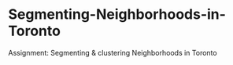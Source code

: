 # Segmenting-Neighborhoods-in-Toronto
Assignment: Segmenting &amp; clustering Neighborhoods  in Toronto
